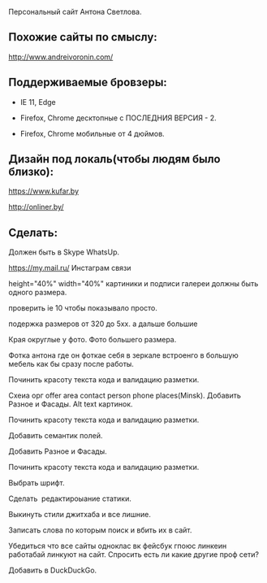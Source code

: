 Персональный сайт Антона Светлова.



Похожие сайты по смыслу:
----
http://www.andreivoronin.com/

Поддерживаемые бровзеры:
----

- IE 11, Edge

- Firefox, Chrome десктопные с ПОСЛЕДНИЯ ВЕРСИЯ - 2.

- Firefox, Chrome мобильные от 4 дюймов.

Дизайн под локаль(чтобы людям было близко):
---
https://www.kufar.by

http://onliner.by/


Сделать:
---

Должен быть в Skype WhatsUp.

https://my.mail.ru/ Инстаграм   связи

height="40%" width="40%"  картиники и подписи галереи должны быть одного размера.

проверить ie 10 чтобы показывало просто. 

подержка размеров от 320 до 5xx. а дальше большие

Края округлые у фото. Фото большего размера.

Фотка антона где он фоткае себя в зеркале встроенго в большую мебель как бы сразу после работы.

Починить красоту текста кода и валидацию разметки. 

Схеиа орг offer area contact person phone places(Minsk).
Добавить Разное и Фасады. Alt text картинок.

Починить красоту текста кода и валидацию разметки.

Добавить семантик полей.

Добавить Разное и Фасады.

Починить красоту текста кода и валидацию разметки.

Выбрать шрифт. 

Cделать  редактироыание статики. 

Выкинуть стили джитхаба и все лишние. 


 
 Записать слова по которым поиск и вбить их в сайт.
 
 Убедиться что все сайты одноклас вк фейсбук гпоюс линкеин работабай линкуют на сайт. Спросить есть ли какие другие проф сети?
 
 Добавить в DuckDuckGo.
 
 
 
